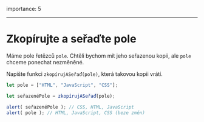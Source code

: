 importance: 5

---

# Zkopírujte a seřaďte pole

Máme pole řetězců `pole`. Chtěli bychom mít jeho seřazenou kopii, ale `pole` chceme ponechat nezměněné.

Napište funkci `zkopírujASeřaď(pole)`, která takovou kopii vrátí.

```js
let pole = ["HTML", "JavaScript", "CSS"];

let seřazenéPole = zkopírujASeřaď(pole);

alert( seřazenéPole ); // CSS, HTML, JavaScript
alert( pole ); // HTML, JavaScript, CSS (beze změn)
```
